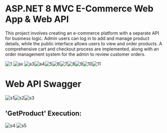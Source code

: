 # ASP.NET 8 MVC E-Commerce Web App & Web API

This project involves creating an e-commerce platform with a separate API for business logic. Admin users can log in to add and manage product details, while the public interface allows users to view and order products. A comprehensive cart and checkout process are implemented, along with an order management system for the admin to review customer orders.

![1](https://github.com/duhanboblanli/DOTNET8-MVC-E-Commerce-Web-App/assets/77344408/1fed9b20-9cd2-4f70-87b7-81955963ebf5)
![ax](https://github.com/duhanboblanli/DOTNET8-MVC-E-Commerce-Web-App/assets/77344408/fce51178-c159-43a8-ab0e-2c5479497d84)
![a3](https://github.com/duhanboblanli/DOTNET8-MVC-E-Commerce-Web-App/assets/77344408/e282f6d0-424f-41a9-a365-3b4b31b651c8)![a4](https://github.com/duhanboblanli/DOTNET8-MVC-E-Commerce-Web-App/assets/77344408/e6f7eae9-f168-4c75-ace5-93478b7e0072)![5](https://github.com/duhanboblanli/DOTNET8-MVC-E-Commerce-Web-App/assets/77344408/aa22a75b-8857-4729-b72b-5d57c0de7711)![6](https://github.com/duhanboblanli/DOTNET8-MVC-E-Commerce-Web-App/assets/77344408/1b333a1c-84e1-4eee-95b9-c10c9c219ebd)![7](https://github.com/duhanboblanli/DOTNET8-MVC-E-Commerce-Web-App/assets/77344408/c0c51b7c-dd34-42cf-9f54-65d2f193d258)![8](https://github.com/duhanboblanli/DOTNET8-MVC-E-Commerce-Web-App/assets/77344408/99d118db-8ecc-4e24-a9a4-cbb869fb875a)![9](https://github.com/duhanboblanli/DOTNET8-MVC-E-Commerce-Web-App/assets/77344408/32e16f65-c11f-4927-84da-9142c6466444)![10](https://github.com/duhanboblanli/DOTNET8-MVC-E-Commerce-Web-App/assets/77344408/f141bcc9-7d55-4ce0-9d16-e50796ae82bd)![11](https://github.com/duhanboblanli/DOTNET8-MVC-E-Commerce-Web-App/assets/77344408/e0216267-32da-4a09-b6e7-12b0f22af31b)

# Web API Swagger
![s1](https://github.com/duhanboblanli/DOTNET8-MVC-E-Commerce-Web-App/assets/77344408/b744bca0-330d-4d84-84e6-3d7f19398817)![s2](https://github.com/duhanboblanli/DOTNET8-MVC-E-Commerce-Web-App/assets/77344408/a86e49e5-c889-4a57-99c1-2774c7a28b52)![s3](https://github.com/duhanboblanli/DOTNET8-MVC-E-Commerce-Web-App/assets/77344408/e9571b3d-381b-4ca4-bfd1-1c8a8f132d2e)

## 'GetProduct' Execution: 
![s4](https://github.com/duhanboblanli/DOTNET8-MVC-E-Commerce-Web-App/assets/77344408/0e3ed0f2-8111-4ec4-91e7-092265094580)
![s5](https://github.com/duhanboblanli/DOTNET8-MVC-E-Commerce-Web-App/assets/77344408/ad2c1746-e0c6-4f2d-8f49-ab2bf3a2886f)




















